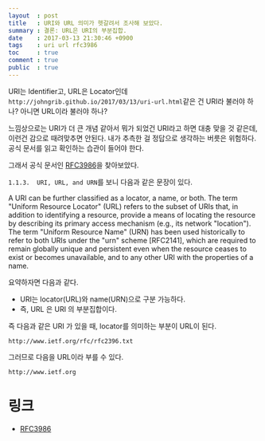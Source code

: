 ```yaml
---
layout  : post
title   : URI와 URL 의미가 헷갈려서 조사해 보았다.
summary : 결론: URL은 URI의 부분집합.
date    : 2017-03-13 21:30:46 +0900
tags    : uri url rfc3986
toc     : true
comment : true
public  : true
---
```


URI는 Identifier고, URL은 Locator인데 `http://johngrib.github.io/2017/03/13/uri-url.html`같은 건 URI라 불러야 하나? 아니면 URL이라 불러야 하나?

느낌상으로는 URI가 더 큰 개념 같아서 뭐가 되었건 URI라고 하면 대충 맞을 것 같은데,  
이런건 감으로 때려맞추면 안된다. 내가 추측한 걸 정답으로 생각하는 버릇은 위험하다.  
공식 문서를 읽고 확인하는 습관이 들어야 한다.

그래서 공식 문서인 [RFC3986](https://www.ietf.org/rfc/rfc3986.txt)을 찾아보았다.

`1.1.3.  URI, URL, and URN`를 보니 다음과 같은 문장이 있다.

>
   A URI can be further classified as a locator, a name, or both.  The
   term "Uniform Resource Locator" (URL) refers to the subset of URIs
   that, in addition to identifying a resource, provide a means of
   locating the resource by describing its primary access mechanism
   (e.g., its network "location").  The term "Uniform Resource Name"
   (URN) has been used historically to refer to both URIs under the
   "urn" scheme [RFC2141], which are required to remain globally unique
   and persistent even when the resource ceases to exist or becomes
   unavailable, and to any other URI with the properties of a name.

요약하자면 다음과 같다.

* URI는 locator(URL)와 name(URN)으로 구분 가능하다.
* 즉, URL 은 URI 의 부분집합이다.

즉 다음과 같은 URI 가 있을 때, locator를 의미하는 부분이 URL이 된다.

`http://www.ietf.org/rfc/rfc2396.txt`

그러므로 다음을 URL이라 부를 수 있다.

`http://www.ietf.org`

# 링크
* [RFC3986](https://www.ietf.org/rfc/rfc3986.txt)
